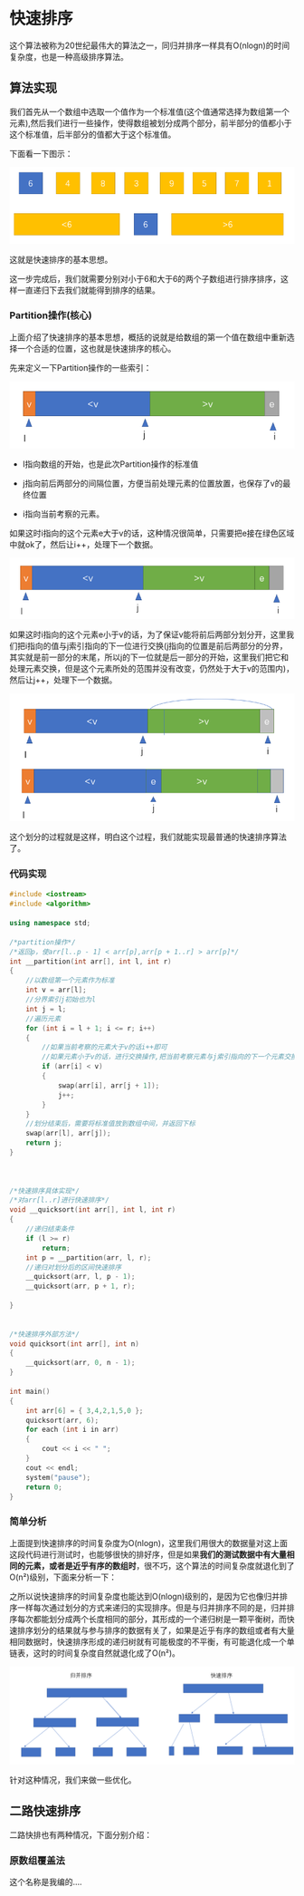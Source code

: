 # 快速排序    

这个算法被称为20世纪最伟大的算法之一，同归并排序一样具有O(nlogn)的时间复杂度，也是一种高级排序算法。       

## 算法实现     


我们首先从一个数组中选取一个值作为一个标准值(这个值通常选择为数组第一个元素),然后我们进行一些操作，使得数组被划分成两个部分，前半部分的值都小于这个标准值，后半部分的值都大于这个标准值。    

下面看一下图示：    

![](../../image/quicksortfirst.png)   

这就是快速排序的基本思想。   

这一步完成后，我们就需要分别对小于6和大于6的两个子数组进行排序排序，这样一直递归下去我们就能得到排序的结果。   

### Partition操作(核心)

上面介绍了快速排序的基本思想，概括的说就是给数组的第一个值在数组中重新选择一个合适的位置，这也就是快速排序的核心。         

先来定义一下Partition操作的一些索引：    

![](../../image/quicksortone.png)   

* l指向数组的开始，也是此次Partition操作的标准值   

* j指向前后两部分的间隔位置，方便当前处理元素的位置放置，也保存了v的最终位置   

* i指向当前考察的元素。       


如果这时i指向的这个元素e大于v的话，这种情况很简单，只需要把e接在绿色区域中就ok了，然后让i++，处理下一个数据。       

![](../../image/quicksorttwo.png)   

如果这时i指向的这个元素e小于v的话，为了保证v能将前后两部分划分开，这里我们把i指向的值与j索引指向的下一位进行交换(j指向的位置是前后两部分的分界，其实就是前一部分的末尾，所以j的下一位就是后一部分的开始，这里我们把它和处理元素交换，但是这个元素所处的范围并没有改变，仍然处于大于v的范围内)，然后让j++，处理下一个数据。         

![](../../image/quicksortthree.png)     

这个划分的过程就是这样，明白这个过程，我们就能实现最普通的快速排序算法了。    

### 代码实现    

```c++
#include <iostream>
#include <algorithm>

using namespace std;

/*partition操作*/
/*返回p，使arr[l..p - 1] < arr[p],arr[p + 1..r] > arr[p]*/
int __partition(int arr[], int l, int r)
{
	//以数组第一个元素作为标准
	int v = arr[l];
	//分界索引j初始也为l
	int j = l;
	//遍历元素
	for (int i = l + 1; i <= r; i++)
	{
		//如果当前考察的元素大于v的话i++即可
		//如果元素小于v的话，进行交换操作,把当前考察元素与j索引指向的下一个元素交换位置。
		if (arr[i] < v)
		{
			swap(arr[i], arr[j + 1]);
			j++;
		}
	}
	//划分结束后，需要将标准值放到数组中间，并返回下标
	swap(arr[l], arr[j]);
	return j;
}



/*快速排序具体实现*/
/*对arr[l..r]进行快速排序*/
void __quicksort(int arr[], int l, int r)
{
	//递归结束条件
	if (l >= r)
		return;
	int p = __partition(arr, l, r);
	//递归对划分后的区间快速排序
	__quicksort(arr, l, p - 1);
	__quicksort(arr, p + 1, r);

}


/*快速排序外部方法*/
void quicksort(int arr[], int n)
{
	__quicksort(arr, 0, n - 1);
}

int main()
{
	int arr[6] = { 3,4,2,1,5,0 };
	quicksort(arr, 6);
	for each (int i in arr)
	{
		cout << i << " ";
	}
	cout << endl;
	system("pause");
	return 0;
}
```   

### 简单分析  

上面提到快速排序的时间复杂度为O(nlogn)，这里我们用很大的数据量对这上面这段代码进行测试时，也能够很快的排好序，但是如果**我们的测试数据中有大量相同的元素，或者是近乎有序的数组时**，很不巧，这个算法的时间复杂度就退化到了O(n²)级别，下面来分析一下：        

之所以说快速排序的时间复杂度也能达到O(nlogn)级别的，是因为它也像归并排序一样每次通过划分的方式来递归的实现排序。但是与归并排序不同的是，归并排序每次都能划分成两个长度相同的部分，其形成的一个递归树是一颗平衡树，而快速排序划分的结果就与参与排序的数据有关了，如果是近乎有序的数组或者有大量相同数据时，快速排序形成的递归树就有可能极度的不平衡，有可能退化成一个单链表，这时的时间复杂度自然就退化成了O(n²)。      

![](../../image/quicksortfour.png)     

针对这种情况，我们来做一些优化。      

## 二路快速排序         

二路快排也有两种情况，下面分别介绍：       

### 原数组覆盖法    

这个名称是我编的....
